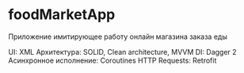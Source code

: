 # foodMarketApp
Приложение имитирующее работу онлайн магазина заказа еды

UI: XML
Архитектура: SOLID, Clean architecture, MVVM
DI: Dagger 2
Асинхронное исполнение: Coroutines
HTTP Requests: Retrofit
